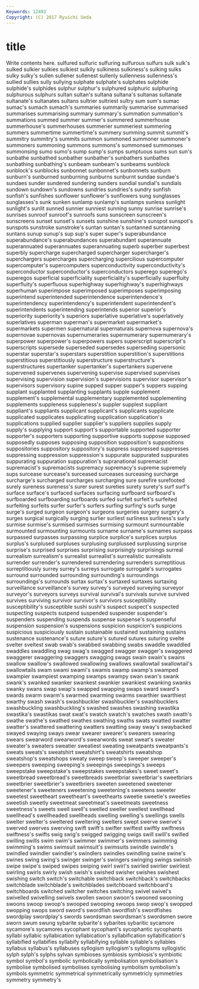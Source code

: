 ```yaml
---
Keywords: 12493 
Copyright: (C) 2017 Ryuichi Ueda
---
```


# title

Write contents here.
sulfured sulfuric sulfuring sulfurous
sulfurs sulk sulk's sulked sulkier sulkies sulkiest sulkily sulkiness sulkiness's
sulking sulks sulky sulky's sullen sullener sullenest sullenly sullenness sullenness's
sullied sullies sully sullying sulphate sulphate's sulphates sulphide sulphide's sulphides
sulphur sulphur's sulphured sulphuric sulphuring sulphurous sulphurs sultan sultan's sultana
sultana's sultanas sultanate sultanate's sultanates sultans sultrier sultriest sultry sum
sum's sumac sumac's sumach sumach's summaries summarily summarise summarised summarises
summarising summary summary's summation summation's summations summed summer summer's summered
summerhouse summerhouse's summerhouses summerier summeriest summering summers summertime summertime's summery
summing summit summit's summitry summitry's summits summon summoned summoner summoner's
summoners summoning summons summons's summonsed summonses summonsing sumo sumo's sump
sump's sumps sumptuous sums sun sun's sunbathe sunbathed sunbather sunbather's
sunbathers sunbathes sunbathing sunbathing's sunbeam sunbeam's sunbeams sunblock sunblock's sunblocks
sunbonnet sunbonnet's sunbonnets sunburn sunburn's sunburned sunburning sunburns sunburnt sundae
sundae's sundaes sunder sundered sundering sunders sundial sundial's sundials sundown
sundown's sundowns sundries sundries's sundry sunfish sunfish's sunfishes sunflower sunflower's
sunflowers sung sunglasses sunglasses's sunk sunken sunlamp sunlamp's sunlamps sunless
sunlight sunlight's sunlit sunned sunnier sunniest sunning sunny sunrise sunrise's
sunrises sunroof sunroof's sunroofs suns sunscreen sunscreen's sunscreens sunset sunset's
sunsets sunshine sunshine's sunspot sunspot's sunspots sunstroke sunstroke's suntan suntan's
suntanned suntanning suntans sunup sunup's sup sup's super super's superabundance
superabundance's superabundances superabundant superannuate superannuated superannuates superannuating superb superber superbest
superbly supercharge supercharged supercharger supercharger's superchargers supercharges supercharging supercilious supercomputer
supercomputer's supercomputers superconductivity superconductivity's superconductor superconductor's superconductors superego superego's superegos
superficial superficiality superficiality's superficially superfluity superfluity's superfluous superhighway superhighway's superhighways
superhuman superimpose superimposed superimposes superimposing superintend superintended superintendence superintendence's superintendency
superintendency's superintendent superintendent's superintendents superintending superintends superior superior's superiority superiority's
superiors superlative superlative's superlatively superlatives superman superman's supermarket supermarket's supermarkets
supermen supernatural supernaturals supernova supernova's supernovae supernovas supernumeraries supernumerary supernumerary's
superpower superpower's superpowers supers superscript superscript's superscripts supersede superseded supersedes
superseding supersonic superstar superstar's superstars superstition superstition's superstitions superstitious superstitiously
superstructure superstructure's superstructures supertanker supertanker's supertankers supervene supervened supervenes supervening
supervise supervised supervises supervising supervision supervision's supervisions supervisor supervisor's supervisors
supervisory supine supped supper supper's suppers supping supplant supplanted supplanting
supplants supple supplement supplement's supplemental supplementary supplemented supplementing supplements suppleness
suppleness's suppler supplest suppliant suppliant's suppliants supplicant supplicant's supplicants supplicate
supplicated supplicates supplicating supplication supplication's supplications supplied supplier supplier's suppliers
supplies supply supply's supplying support support's supportable supported supporter supporter's
supporters supporting supportive supports suppose supposed supposedly supposes supposing supposition
supposition's suppositions suppositories suppository suppository's suppress suppressed suppresses suppressing suppression
suppression's suppurate suppurated suppurates suppurating suppuration suppuration's supranational supremacist supremacist's
supremacists supremacy supremacy's supreme supremely sups surcease surcease's surceased surceases
surceasing surcharge surcharge's surcharged surcharges surcharging sure surefire surefooted surely
sureness sureness's surer surest sureties surety surety's surf surf's surface
surface's surfaced surfaces surfacing surfboard surfboard's surfboarded surfboarding surfboards surfed
surfeit surfeit's surfeited surfeiting surfeits surfer surfer's surfers surfing surfing's
surfs surge surge's surged surgeon surgeon's surgeons surgeries surgery surgery's
surges surgical surgically surging surlier surliest surliness surliness's surly surmise
surmise's surmised surmises surmising surmount surmountable surmounted surmounting surmounts surname
surname's surnames surpass surpassed surpasses surpassing surplice surplice's surplices surplus
surplus's surplused surpluses surplusing surplussed surplussing surprise surprise's surprised surprises
surprising surprisingly surprisings surreal surrealism surrealism's surrealist surrealist's surrealistic surrealists
surrender surrender's surrendered surrendering surrenders surreptitious surreptitiously surrey surrey's surreys
surrogate surrogate's surrogates surround surrounded surrounding surrounding's surroundings surroundings's surrounds
surtax surtax's surtaxed surtaxes surtaxing surveillance surveillance's survey survey's surveyed
surveying surveyor surveyor's surveyors surveys survival survival's survivals survive survived
survives surviving survivor survivor's survivors susceptibility susceptibility's susceptible sushi sushi's
suspect suspect's suspected suspecting suspects suspend suspended suspender suspender's suspenders
suspending suspends suspense suspense's suspenseful suspension suspension's suspensions suspicion suspicion's
suspicions suspicious suspiciously sustain sustainable sustained sustaining sustains sustenance sustenance's
suture suture's sutured sutures suturing svelte svelter sveltest swab swab's
swabbed swabbing swabs swaddle swaddled swaddles swaddling swag swag's swagged
swagger swagger's swaggered swaggerer swaggering swaggers swagging swags swain swain's
swains swallow swallow's swallowed swallowing swallows swallowtail swallowtail's swallowtails swam
swami swami's swamis swamp swamp's swamped swampier swampiest swamping swamps
swampy swan swan's swank swank's swanked swanker swankest swankier swankiest
swanking swanks swanky swans swap swap's swapped swapping swaps sward
sward's swards swarm swarm's swarmed swarming swarms swarthier swarthiest swarthy
swash swash's swashbuckler swashbuckler's swashbucklers swashbuckling swashbuckling's swashed swashes swashing
swastika swastika's swastikas swat swat's swatch swatch's swatches swath swath's
swathe swathe's swathed swathes swathing swaths swats swatted swatter swatter's
swattered swattering swatters swatting sway sway's swaybacked swayed swaying sways
swear swearer swearer's swearers swearing swears swearword swearword's swearwords sweat
sweat's sweater sweater's sweaters sweatier sweatiest sweating sweatpants sweatpants's sweats
sweats's sweatshirt sweatshirt's sweatshirts sweatshop sweatshop's sweatshops sweaty sweep sweep's
sweeper sweeper's sweepers sweeping sweeping's sweepings sweepings's sweeps sweepstake sweepstake's
sweepstakes sweepstakes's sweet sweet's sweetbread sweetbread's sweetbreads sweetbriar sweetbriar's sweetbriars
sweetbrier sweetbrier's sweetbriers sweeten sweetened sweetener sweetener's sweeteners sweetening sweetening's
sweetens sweeter sweetest sweetheart sweetheart's sweethearts sweetie sweetie's sweeties sweetish
sweetly sweetmeat sweetmeat's sweetmeats sweetness sweetness's sweets swell swell's swelled
sweller swellest swellhead swellhead's swellheaded swellheads swelling swelling's swellings swells
swelter swelter's sweltered sweltering swelters swept swerve swerve's swerved swerves
swerving swift swift's swifter swiftest swiftly swiftness swiftness's swifts swig
swig's swigged swigging swigs swill swill's swilled swilling swills swim
swim's swimmer swimmer's swimmers swimming swimming's swims swimsuit swimsuit's swimsuits
swindle swindle's swindled swindler swindler's swindlers swindles swindling swine swine's
swines swing swing's swinger swinger's swingers swinging swings swinish swipe
swipe's swiped swipes swiping swirl swirl's swirled swirlier swirliest swirling
swirls swirly swish swish's swished swisher swishes swishest swishing switch
switch's switchable switchback switchback's switchbacks switchblade switchblade's switchblades switchboard switchboard's
switchboards switched switcher switches switching swivel swivel's swivelled swivelling swivels
swollen swoon swoon's swooned swooning swoons swoop swoop's swooped swooping
swoops swop swop's swopped swopping swops sword sword's swordfish swordfish's
swordfishes swordplay swordplay's swords swordsman swordsman's swordsmen swore sworn swum
swung sybarite sybarite's sybarites sybaritic sycamore sycamore's sycamores sycophant sycophant's
sycophantic sycophants syllabi syllabic syllabication syllabication's syllabification syllabification's syllabified syllabifies
syllabify syllabifying syllable syllable's syllables syllabus syllabus's syllabuses syllogism syllogism's
syllogisms syllogistic sylph sylph's sylphs sylvan symbioses symbiosis symbiosis's symbiotic
symbol symbol's symbolic symbolically symbolisation symbolisation's symbolise symbolised symbolises symbolising
symbolism symbolism's symbols symmetric symmetrical symmetrically symmetricly symmetries symmetry symmetry's
